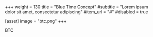 +++
weight = 130
title = "Blue Time Concept"
#subtitle = "Lorem ipsum dolor sit amet, consectetur adipiscing"
#item_url = "#"
#disabled = true

[asset]
  image = "btc.png"
+++

BTC
